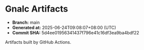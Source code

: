 # Gnalc Artifacts

- **Branch:** main
- **Generated at:** 2025-06-24T09:08:07+08:00 (UTC)
- **Commit SHA:** 5d4ee01956341437f796e41c16df3ea9ba4bdf22

Artifacts built by GitHub Actions.  
